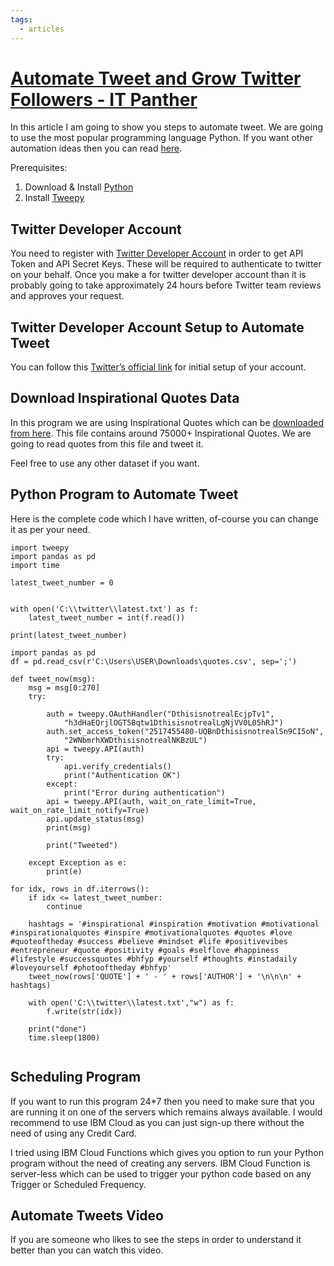 ```yaml
---
tags:
  - articles
---
```


# [Automate Tweet and Grow Twitter Followers - IT Panther](https://www.itpanther.com/automate-tweet/)

In this article I am going to show you steps to automate tweet. We are going to use the most popular programming language Python. If you want other automation ideas then you can read [here](https://www.itpanther.com/python-automation-ideas-for-beginners-with-examples/).

Prerequisites:

1.  Download & Install [Python](https://www.python.org/downloads/)
2.  Install [Tweepy](https://docs.tweepy.org/en/latest/install.html)

## Twitter Developer Account

You need to register with [Twitter Developer Account](https://developer.twitter.com/) in order to get API Token and API Secret Keys. These will be required to authenticate to twitter on your behalf. Once you make a for twitter developer account than it is probably going to take approximately 24 hours before Twitter team reviews and approves your request.

## Twitter Developer Account Setup to Automate Tweet

You can follow this [Twitter’s official link](https://developer.twitter.com/en/docs/developer-portal/overview) for initial setup of your account.

## Download Inspirational Quotes Data

In this program we are using Inspirational Quotes which can be [downloaded from here](https://raw.githubusercontent.com/akhiltak/inspirational-quotes/master/Quotes.csv). This file contains around 75000+ Inspirational Quotes. We are going to read quotes from this file and tweet it.

Feel free to use any other dataset if you want.

## Python Program to Automate Tweet

Here is the complete code which I have written, of-course you can change it as per your need.

```
import tweepy
import pandas as pd
import time

latest_tweet_number = 0


with open('C:\\twitter\\latest.txt') as f:
    latest_tweet_number = int(f.read())

print(latest_tweet_number)

import pandas as pd
df = pd.read_csv(r'C:\Users\USER\Downloads\quotes.csv', sep=';')

def tweet_now(msg):
    msg = msg[0:270]
    try:

        auth = tweepy.OAuthHandler("DthisisnotrealEcjpTv1", 
            "h3dHaEQrjlOGT5Bqtw1DthisisnotrealLgNjVV0L05hRJ")
        auth.set_access_token("2517455480-UQBnDthisisnotrealSn9CI5oN", 
            "2WNbmrhXWDthisisnotrealNKBzUL")
        api = tweepy.API(auth)
        try:
            api.verify_credentials()
            print("Authentication OK")
        except:
            print("Error during authentication")
        api = tweepy.API(auth, wait_on_rate_limit=True, wait_on_rate_limit_notify=True)
        api.update_status(msg)
        print(msg)

        print("Tweeted")
    
    except Exception as e:
        print(e)

for idx, rows in df.iterrows():
    if idx <= latest_tweet_number:
        continue
        
    hashtags = '#inspirational #inspiration #motivation #motivational #inspirationalquotes #inspire #motivationalquotes #quotes #love #quoteoftheday #success #believe #mindset #life #positivevibes #entrepreneur #quote #positivity #goals #selflove #happiness #lifestyle #successquotes #bhfyp #yourself #thoughts #instadaily #loveyourself #photooftheday #bhfyp'
    tweet_now(rows['QUOTE'] + ' - ' + rows['AUTHOR'] + '\n\n\n' + hashtags)
    
    with open('C:\\twitter\\latest.txt',"w") as f:
        f.write(str(idx))

    print("done")
    time.sleep(1800)
    
```

## Scheduling Program

If you want to run this program 24\*7 then you need to make sure that you are running it on one of the servers which remains always available. I would recommend to use IBM Cloud as you can just sign-up there without the need of using any Credit Card.

I tried using IBM Cloud Functions which gives you option to run your Python program without the need of creating any servers. IBM Cloud Function is server-less which can be used to trigger your python code based on any Trigger or Scheduled Frequency.

## Automate Tweets Video

If you are someone who likes to see the steps in order to understand it better than you can watch this video.